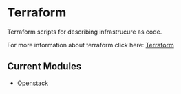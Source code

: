 # Terraform

Terraform scripts for describing infrastrucure as code.

For more information about terraform click here: [Terraform](https://www.terraform.io/)

## Current Modules

* [Openstack](openstack/README.md)
